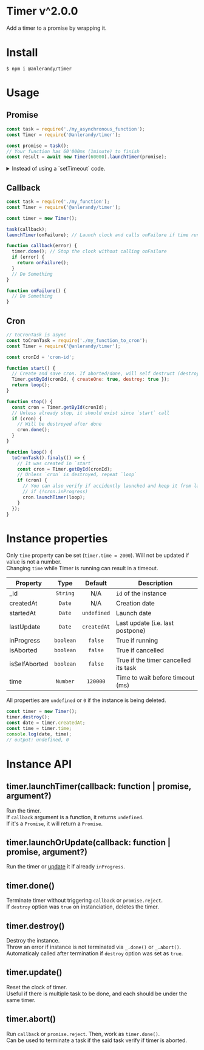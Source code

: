 # Timer v^2.0.0

Add a timer to a promise by wrapping it.

# Install

`$ npm i @anlerandy/timer`

# Usage

## Promise

```javascript
const task = require('./my_asynchronous_function');
const Timer = require('@anlerandy/timer');

const promise = task();
// Your function has 60'000ms (1minute) to finish
const result = await new Timer(60000).launchTimer(promise);
```

<details>
  <summary>Instead of using a `setTimeout` code.</summary>
  
  ```js
    const task = require('./my_asynchronous_function');

    const promise = task();
    const result = await new Promise(function (resolve, reject) {
      const id = setTimeout(reject, 120000, 'Timeout');
      try {
        const result = await promise;
        resolve(result);
      } catch (error) {
        reject(error);
      }
      clearTimeout(id);
    })

````
</details>


## Callback

```javascript
const task = require('./my_function');
const Timer = require('@anlerandy/timer');

const timer = new Timer();

task(callback);
launchTimer(onFailure); // Launch clock and calls onFailure if time runs out

function callback(error) {
  timer.done(); // Stop the clock without calling onFailure
  if (error) {
    return onFailure();
  }
  // Do Something
}

function onFailure() {
  // Do Something
}
````

## Cron

```javascript
// toCronTask is async
const toCronTask = require('./my_function_to_cron');
const Timer = require('@anlerandy/timer');

const cronId = 'cron-id';

function start() {
  // Create and save cron. If aborted/done, will self destruct (destroy: true)
  Timer.getById(cronId, { createOne: true, destroy: true });
  return loop();
}

function stop() {
  const cron = Timer.getById(cronId);
  // Unless already stop, it should exist since `start` call
  if (cron) {
    // Will be destroyed after done
    cron.done();
  }
}

function loop() {
  toCronTask().finaly(() => {
    // It was created in `start`
    const cron = Timer.getById(cronId);
    // Unless `cron` is destroyed, repeat `loop`
    if (cron) {
      // You can also verify if accidently launched and keep it from launching twice
      // if (!cron.inProgress)
      cron.launchTimer(loop);
    }
  });
}
```

# Instance properties

Only `time` property can be set (`timer.time = 2000`). Will not be updated if value is not a number.  
Changing `time` while Timer is running can result in a timeout.

| Property      |   Type    |   Default   | Description                          |
| ------------- | :-------: | :---------: | ------------------------------------ |
| \_id          | `String`  |     N/A     | `id` of the instance                 |
| createdAt     |  `Date`   |     N/A     | Creation date                        |
| startedAt     |  `Date`   | `undefined` | Launch date                          |
| lastUpdate    |  `Date`   | `createdAt` | Last update (i.e. last postpone)     |
| inProgress    | `boolean` |   `false`   | True if running                      |
| isAborted     | `boolean` |   `false`   | True if cancelled                    |
| isSelfAborted | `boolean` |   `false`   | True if the timer cancelled its task |
| time          | `Number`  |  `120000`   | Time to wait before timeout (ms)     |

All properties are `undefined` or `0` if the instance is being deleted.

```js
const timer = new Timer();
timer.destroy();
const date = timer.createdAt;
const time = timer.time;
console.log(date, time);
// output: undefined, 0
```

# Instance API

## **timer.launchTimer(callback: function | promise, argument?)**

Run the timer.  
If `callback` argument is a function, it returns `undefined`.  
If it's a `Promise`, it will return a `Promise`.

## **timer.launchOrUpdate(callback: function | promise, argument?)**

Run the timer or [update](#timerupdate) it if already `inProgress`.

## **timer.done()**

Terminate timer without triggering `callback` or `promise.reject`.  
If `destroy` option was `true` on instanciation, deletes the timer.

## **timer.destroy()**

Destroy the instance.  
Throw an error if instance is not terminated via `_.done()` or `_.abort()`.  
Automaticaly called after termination if `destroy` option was set as `true`.

## **timer.update()**

Reset the clock of timer.  
Useful if there is multiple task to be done, and each should be under the same timer.

## **timer.abort()**

Run `callback` or `promise.reject`. Then, work as `timer.done()`.  
Can be used to terminate a task if the said task verify if timer is aborted.

